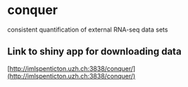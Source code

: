 # conquer

consistent quantification of external RNA-seq data sets

## Link to shiny app for downloading data

[http://imlspenticton.uzh.ch:3838/conquer/](http://imlspenticton.uzh.ch:3838/conquer/)